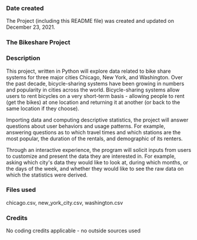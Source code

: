 ### Date created
The Project (including this README file) was created and updated on December 23, 2021.

### The Bikeshare Project

### Description
This project, written in Python will explore data related to bike share systems for three major cities Chicago, New York, and Washington.  Over the past decade, bicycle-sharing systems have been growing in numbers and popularity in cities across the world.  Bicycle-sharing systems allow users to rent bicycles on a very short-term basis - allowing people to rent (get the bikes) at one location and returning it at another (or back to the same location if they choose).

Importing data and computing descriptive statistics, the project will answer questions about user behaviors and usage patterns.  For example, answering questions as to which travel times and which stations are the most popular, the duration of the rentals, and demographic of its renters.

Through an interactive experience, the program will solicit inputs from users to customize and present the data they are interested in.  For example, asking which city's data they would like to look at, during which months, or the days of the week, and whether they would like to see the raw data on which the statistics were derived.

### Files used
chicago.csv, new_york_city.csv, washington.csv

### Credits
No coding credits applicable - no outside sources used

